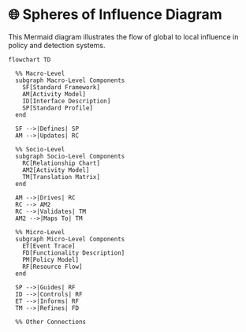 # 🌐 Spheres of Influence Diagram

This Mermaid diagram illustrates the flow of global to local influence in policy and detection systems.

```mermaid
flowchart TD

  %% Macro-Level
  subgraph Macro-Level Components
    SF[Standard Framework]
    AM[Activity Model]
    ID[Interface Description]
    SP[Standard Profile]
  end

  SF -->|Defines| SP
  AM -->|Updates| RC

  %% Socio-Level
  subgraph Socio-Level Components
    RC[Relationship Chart]
    AM2[Activity Model]
    TM[Translation Matrix]
  end

  AM -->|Drives| RC
  RC --> AM2
  RC -->|Validates| TM
  AM2 -->|Maps To| TM

  %% Micro-Level
  subgraph Micro-Level Components
    ET[Event Trace]
    FD[Functionality Description]
    PM[Policy Model]
    RF[Resource Flow]
  end

  SP -->|Guides| RF
  ID -->|Controls| RF
  ET -->|Informs| RF
  TM -->|Refines| FD

  %% Other Connections
  
